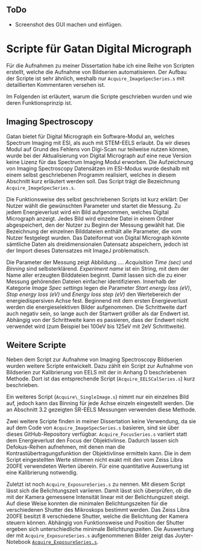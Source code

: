 ## ToDo

- Screenshot des GUI machen und einfügen.

# Scripte für Gatan Digital Micrograph

Für die Aufnahmen zu meiner Dissertation habe ich eine Reihe von Scripten erstellt, welche die Aufnahme von Bildserien automatisieren. Der Aufbau der Scripte ist sehr ähnlich, weshalb nur ``Acquire_ImageSpecSeries.s`` mit detaillierten Kommentaren versehen ist.

Im Folgenden ist erläutert, warum die Scripte geschrieben wurden und wie deren Funktionsprinzip ist.

## Imaging Spectroscopy

Gatan bietet für Digital Micrograph ein Software-Modul an, welches Spectrum Imaging mit ESI, als auch mit STEM-EELS erlaubt. Da wir dieses Modul auf Grund des Fehlens von Digi-Scan nur teilweise nutzen können, wurde bei der Aktualisierung von Digital Micrograph auf eine neue Version keine Lizenz für das Spectrum Imaging Modul erworben. Die Aufzeichnung von Imaging Spectroscopy Datensätzen im ESI-Modus wurde deshalb mit einem selbst geschriebenen Programm realisiert, welches in diesem Abschnitt kurz erläutert werden soll. Das Script trägt die Bezeichnung ``Acquire_ImageSpecSeries.s``.

Die Funktionsweise des selbst geschriebenen Scripts ist kurz erklärt: Der Nutzer wählt die gewünschten Parameter und startet die Messung. Zu jedem Energieverlust wird ein Bild aufgenommen, welches Digital Micrograph anzeigt. Jedes Bild wird einzelne Datei in einem Ordner abgespeichert, den der Nutzer zu Beginn der Messung gewählt hat. Die Bezeichnung der einzelnen Bilddateien enthält alle Parameter, die vom Nutzer festgelegt wurden. Das Dateiformat von Digital Micrograph könnte sämtliche Daten als dreidimensionalen Datensatz abspeichern, jedoch ist der Import dieses Datensatzes mit ImageJ problematisch.

Die Parameter der Messung zeigt Abbildung .... *Acquisition Time (sec)* und *Binning* sind selbsterklärend. *Experiment name* ist ein String, mit dem der Name aller erzeugten Bilddateien beginnt. Damit lassen sich die zu einer Messung gehörenden Dateien einfacher identifizieren. Innerhalb der Kategorie *Image Spec settings* legen die Parameter *Start energy loss (eV)*, *Stop energy loss (eV)* und *Energy loss step (eV)* den Wertebereich der energiedispersiven Achse fest. Beginnend mit dem ersten Energieverlust werden die energieselektiven Bilder aufgenommen. Die Schrittweite darf auch negativ sein, so lange auch der Startwert größer als dar Endwert ist. Abhängig von der Schrittweite kann es passieren, dass der Endwert nicht verwendet wird (zum Beispiel bei 100eV bis 125eV mit 2eV Schrittweite).


## Weitere Scripte

Neben dem Script zur Aufnahme von Imaging Spectroscopy Bildserien wurden weitere Scripte entwickelt. Dazu zählt ein Script zur Aufnahme von Bildserien zur Kalibrierung von EELS mit der in Anhang D beschriebenen Methode. Dort ist das entsprechende Script (``Acquire_EELSCalSeries.s``) kurz beschrieben. 

Ein weiteres Script (``Acquire\_SingleImage.s``) nimmt nur ein einzelnes Bild auf, jedoch kann das Binning für jede Achse einzeln eingestellt werden. Die an Abschnitt 3.2 gezeigten SR-EELS Messungen verwenden diese Methode. 

Zwei weitere Scripte finden in meiner Dissertation keine Verwendung, da sie auf dem Code von ``Acquire_ImageSpecSeries.s`` basieren, sind sie über dieses GitHub-Repository verfügbar. ``Acquire_FocusSeries.s`` variiert statt dem Energieverlust den Focus der Objektivlinse. Dadurch lassen sich Defokus-Reihen aufnehmen, mit denen man die Kontrastübertragungsfunktion der Objektivlinse ermitteln kann. Die in dem Script eingestellten Werte stimmen nicht exakt mit den vom Zeiss Libra 200FE verwendeten Werten überein. Für eine quantitative Auswertung ist eine Kalibrierung notwendig.

Zuletzt ist noch ``Acquire_ExposureSeries.s`` zu nennen. Mit diesem Script lässt sich die Belichtungszeit variieren. Damit lässt sich überprüfen, ob die mit der Kamera gemessene Intensität linear mit der Belichtungszeit steigt. Auf diese Weise konnten die minimalen Belichtungszeiten für die verschiedenen Shutter des Mikroskops bestimmt werden. Das Zeiss Libra 200FE besitzt 8 verschiedene Shutter, welche die Belichtung der Kamera steuern können. Abhängig von Funktionsweise und Position der Shutter ergeben sich unterschiedliche minimale Belichtungszeiten. Die Auswertung der mit ``Acquire_ExposureSeries.s`` aufgenommenen Bilder zeigt das Juyter-Notebook [``Acquire_ExposureSeries.s``][exp-Auswertung].

[exp-Auswertung]: https://github.com/m-entrup/Dissertation/blob/master/Jupyter-Notebooks/Sonstiges/Shutter.ipynb
